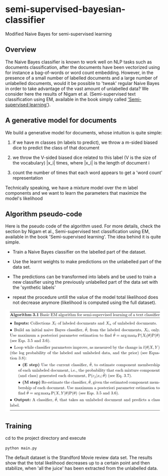 # semi-supervised-bayesian-classifier
Modified Naive Bayes for semi-supervised learning 

## Overview

The Naive Bayes classifier is known to work well on NLP tasks such as documents classification, after the documents have been vectorized using for instance a bag-of-words or word count embedding. However, in the presence of a small number of labelled documents and a large number of unlabelled documents, would it be possible to 'tweak' regular Naive Bayes in order to take advantage of the vast amount of unlabelled data? We consider here the results of Nigam et al. (Semi-supervised text classification using EM, available in the book simply called ['Semi-supervised learning'](https://mitpress.mit.edu/books/semi-supervised-learning)). 

## A generative model for documents

We build a generative model for documents, whose intuition is quite simple: 

1) if we have m classes (m labels to predict), we throw a m-sided biased dice to predict the class of that document

3) we throw the V-sided biased dice related to this label (V is the size of the vocabulary) |x_i| times, where |x_i| is the length of document i

3) count the number of times that each word appears to get a 'word count' representation

Technically speaking, we have a mixture model over the m label components and we want to learn the parameters that maximize the model's  likelihood


## Algorithm pseudo-code

Here is the pseudo code of the algorithm used. For more details, check the section by  Nigam et al., Semi-supervised text classification using EM, available in the book 'Semi-supervised learning'. The idea behind it is quite simple.

* Train a Naive Bayes classifier on the labelled part of the dataset.

* Use the learnt weights to make predictions on the unlabelled part of the data set.

* The predictions can be transformed into labels and be used to train a new classifier using the previously unlabelled part of the data set with the 'synthetic labels'

* repeat the procedure untill the value of the model total likelihood does not decrease anymore (likelihood is computed using the full dataset).


![alt text](bayes_pseudo.PNG)

## Training

cd to the project directory and execute

`python main.py`

The default dataset is the Standford Movie review data set. The results show that the total likelihood decreases up to a certain point and then stabilize, when 'all the juice' has been extracted from the unlabelled data.
